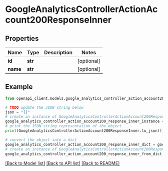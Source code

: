 # GoogleAnalyticsControllerActionAccount200ResponseInner


## Properties

Name | Type | Description | Notes
------------ | ------------- | ------------- | -------------
**id** | **str** |  | [optional] 
**name** | **str** |  | [optional] 

## Example

```python
from openapi_client.models.google_analytics_controller_action_account200_response_inner import GoogleAnalyticsControllerActionAccount200ResponseInner

# TODO update the JSON string below
json = "{}"
# create an instance of GoogleAnalyticsControllerActionAccount200ResponseInner from a JSON string
google_analytics_controller_action_account200_response_inner_instance = GoogleAnalyticsControllerActionAccount200ResponseInner.from_json(json)
# print the JSON string representation of the object
print(GoogleAnalyticsControllerActionAccount200ResponseInner.to_json())

# convert the object into a dict
google_analytics_controller_action_account200_response_inner_dict = google_analytics_controller_action_account200_response_inner_instance.to_dict()
# create an instance of GoogleAnalyticsControllerActionAccount200ResponseInner from a dict
google_analytics_controller_action_account200_response_inner_from_dict = GoogleAnalyticsControllerActionAccount200ResponseInner.from_dict(google_analytics_controller_action_account200_response_inner_dict)
```
[[Back to Model list]](../README.md#documentation-for-models) [[Back to API list]](../README.md#documentation-for-api-endpoints) [[Back to README]](../README.md)


